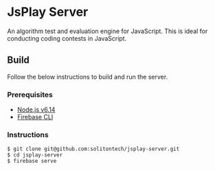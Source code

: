 # JsPlay Server

An algorithm test and evaluation engine for JavaScript. This is ideal for conducting coding contests in JavaScript.

## Build

Follow the below instructions to build and run the server.

### Prerequisites

 - [Node.js v6.14](https://nodejs.org/en/blog/release/v6.14.0/)
 - [Firebase CLI](https://firebase.google.com/docs/cli/)

### Instructions

```
$ git clone git@github.com:solitontech/jsplay-server.git
$ cd jsplay-server
$ firebase serve
```
